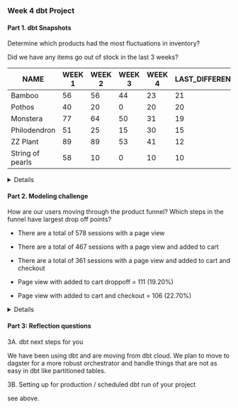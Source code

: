 ### Week 4 dbt Project

#### Part 1. dbt Snapshots

Determine which products had the most fluctuations in inventory? 

Did we have any items go out of stock in the last 3 weeks?

| NAME                           | WEEK 1 | WEEK 2 | WEEK 3 | WEEK 4 | LAST_DIFFERENCE | WAS_OUT_OF_STOCK | 
|--------------------------------|--------|--------|--------|--------|-----------------|------------------|
|Bamboo                          | 56     | 56     | 44     | 23     | 21              | FALSE            |
|Pothos                          | 40     | 20     | 0      | 20     | 20              | TRUE             |
|Monstera                        | 77     | 64     | 50     | 31     | 19              | FALSE            |
|Philodendron                    | 51     | 25     | 15     | 30     | 15              | FALSE            |
|ZZ Plant                        | 89     | 89     | 53     | 41     | 12              | FALSE            |
|String of pearls                | 58     | 10     | 0      | 10     | 10              | TRUE             |

<details>

```sql 
WITH
CTE_SNAPSHOT_WEEK AS 
(
    SELECT DBT_VALID_FROM::DATE AS WEEK_START
         , 'WEEK ' || (ROW_NUMBER() OVER (ORDER BY WEEK_START))::VARCHAR AS WEEK_LABEL
    FROM PRODUCTS_SNAPSHOT
    GROUP BY DBT_VALID_FROM::DATE
)
,
CTE_INVENTORY_WEEK AS 
(
    SELECT T1.NAME
         , T1.INVENTORY
         , T2.WEEK_LABEL
    FROM PRODUCTS_SNAPSHOT T1
    LEFT 
    JOIN CTE_SNAPSHOT_WEEK T2 ON T1.DBT_VALID_FROM::DATE = T2.WEEK_START
)
, 
CTE_PIVOT AS 
(
    SELECT NAME
         , "'WEEK 1'" AS WEEK_1
         , "'WEEK 2'" AS WEEK_2
         , "'WEEK 3'" AS WEEK_3
         , "'WEEK 4'" AS WEEK_4
    FROM CTE_INVENTORY_WEEK
    PIVOT (SUM(INVENTORY) FOR WEEK_LABEL IN ('WEEK 1', 'WEEK 2', 'WEEK 3', 'WEEK 4')) AS T1
    ORDER BY NAME
)
, 
CTE_COMBINE AS 
(
    SELECT NAME
         , WEEK_1
         , COALESCE(WEEK_2, WEEK_1) AS WEEK_2
         , COALESCE(WEEK_3, WEEK_2, WEEK_1) AS WEEK_3
         , COALESCE(WEEK_4, WEEK_3, WEEK_2, WEEK_1) AS WEEK_4
    FROM CTE_PIVOT
)
SELECT NAME
     , WEEK_1
     , WEEK_2
     , WEEK_3
     , WEEK_4
     , ABS(WEEK_4 - WEEK_3) AS LAST_DIFFERENCE 
     , CASE WHEN (WEEK_1 = 0 OR WEEK_2 = 0 OR WEEK_3 = 0 OR WEEK_4 = 0) THEN TRUE ELSE FALSE END AS WAS_OUT_OF_STOCK
FROM CTE_COMBINE
--WHERE LAST_DIFFERENCE != 0 OR WAS_OUT_OF_STOCK = TRUE
ORDER BY LAST_DIFFERENCE DESC, NAME
```
</details>


####  Part 2. Modeling challenge

How are our users moving through the product funnel? 
Which steps in the funnel have largest drop off points?

+ There are a total of 578 sessions with a page view 
+ There are a total of 467 sessions with a page view and added to cart 
+ There are a total of 361 sessions with a page view and added to cart and checkout

+ Page view with added to cart droppoff = 111 (19.20%)
+ Page view with added to cart and checkout = 106 (22.70%)

<details>

```sql 
WITH 
CTE_SESSION AS 
(
    SELECT SESSION_ID
    FROM STG_EVENTS
    GROUP BY SESSION_ID
)
,
CTE_PAGE_VIEW AS 
(
    SELECT SESSION_ID
         , TRUE AS PAGE_VIEW
    FROM STG_EVENTS
    WHERE EVENT_TYPE = 'page_view'
    GROUP BY SESSION_ID
)
,
CTE_ADD_TO_CART AS 
(
    SELECT SESSION_ID
         , TRUE AS ADD_TO_CART
    FROM STG_EVENTS
    WHERE EVENT_TYPE = 'add_to_cart'
    GROUP BY SESSION_ID
)
,
CTE_CHECKOUT AS 
(
    SELECT SESSION_ID
         , TRUE AS CHECKOUT
    FROM STG_EVENTS
    WHERE EVENT_TYPE = 'checkout'
    GROUP BY SESSION_ID
)
,
CTE_FROM_SESSION AS 
(
    SELECT T1.SESSION_ID
         , COALESCE(T2.PAGE_VIEW, FALSE) AS PAGE_VIEW
         , COALESCE(T3.ADD_TO_CART, FALSE) AS ADD_TO_CART
         , COALESCE(T4.CHECKOUT, FALSE) AS CHECKOUT
    FROM CTE_SESSION T1
    LEFT
    JOIN CTE_PAGE_VIEW T2 ON T1.SESSION_ID = T2.SESSION_ID
    LEFT 
    JOIN CTE_ADD_TO_CART T3 ON T1.SESSION_ID = T3.SESSION_ID
    LEFT 
    JOIN CTE_CHECKOUT T4 ON T1.SESSION_ID = T4.SESSION_ID
) 
SELECT COUNT(*)
FROM CTE_FROM_SESSION
WHERE PAGE_VIEW = TRUE
  AND ADD_TO_CART = TRUE
  AND CHECKOUT = TRUE
```

</details>

#### Part 3: Reflection questions

3A. dbt next steps for you 

We have been using dbt and are moving from dbt cloud. We plan to move to dagster for a more robust orchestrator and handle things that are not as easy in dbt like partitioned tables.

3B. Setting up for production / scheduled dbt run of your project

see above. 